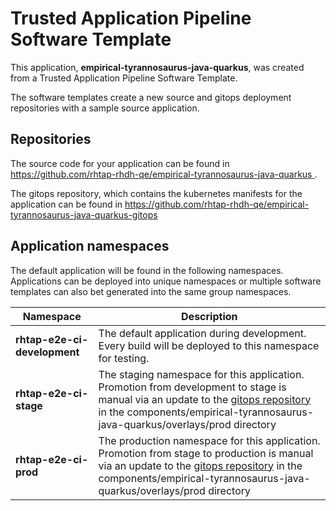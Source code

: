 # Trusted Application Pipeline Software Template

This application, **empirical-tyrannosaurus-java-quarkus**, was created from a Trusted Application Pipeline Software Template.

The software templates create a new source and gitops deployment repositories with a sample source application. 

## Repositories

The source code for your application can be found in [https://github.com/rhtap-rhdh-qe/empirical-tyrannosaurus-java-quarkus ](https://github.com/rhtap-rhdh-qe/empirical-tyrannosaurus-java-quarkus ).
 
The gitops repository, which contains the kubernetes manifests for the application can be found in 
[https://github.com/rhtap-rhdh-qe/empirical-tyrannosaurus-java-quarkus-gitops ](https://github.com/rhtap-rhdh-qe/empirical-tyrannosaurus-java-quarkus-gitops ) 

## Application namespaces 

The default application will be found in the following namespaces. Applications can be deployed into unique namespaces or multiple software templates can also bet generated into the same group namespaces.  

|  Namespace   |  Description   |  
| -------- | -------- |   
| **rhtap-e2e-ci-development** | The default application during development. Every build will be deployed to this namespace for testing. | 
| **rhtap-e2e-ci-stage** | The staging namespace for this application. Promotion from development to stage is manual via an update to the [gitops repository](https://github.com/rhtap-rhdh-qe/empirical-tyrannosaurus-java-quarkus-gitops ) in the components/empirical-tyrannosaurus-java-quarkus/overlays/prod directory |  
| **rhtap-e2e-ci-prod** | The production namespace for this application. Promotion from stage to production is manual via an update to the [gitops repository](https://github.com/rhtap-rhdh-qe/empirical-tyrannosaurus-java-quarkus-gitops ) in the components/empirical-tyrannosaurus-java-quarkus/overlays/prod directory | 
